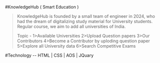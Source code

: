 #KnowledgeHub ( Smart Education ) 
> KnowledgeHub is founded by a small team of engineer in 2024, who had the dream of digitalizing study material for University students. Regular course, we aim to add all universities of India.
>
> Topic -
> 1>Available Universities
> 2>Upload Question papers
> 3>Our Contributors
> 4>Become a Contributor by uploding question paper
> 5>Explore all University data
> 6>Search Competitive Exams

#Technology -- HTML | CSS | AOS | JQuary

